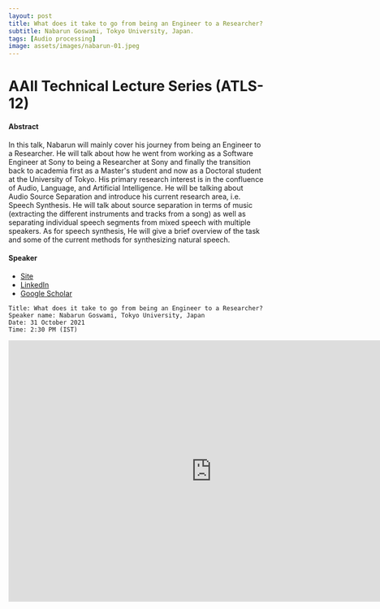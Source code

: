 ```yaml
---
layout: post
title: What does it take to go from being an Engineer to a Researcher?
subtitle: Nabarun Goswami, Tokyo University, Japan.
tags: [Audio processing]
image: assets/images/nabarun-01.jpeg
---
```


# AAII Technical Lecture Series (ATLS-12)

#### Abstract
In this talk, Nabarun will mainly cover his journey from being an Engineer to a Researcher. He will talk about how he went from working as a Software Engineer at Sony to being a Researcher at Sony and finally the transition back to academia first as a Master's student and now as a Doctoral student at the University of Tokyo. His primary research interest is in the confluence of Audio, Language, and Artificial Intelligence. He will be talking about Audio Source Separation and introduce his current research area, i.e. Speech Synthesis.  He will talk about source separation in terms of music (extracting the different instruments and tracks from a song) as well as separating individual speech segments from mixed speech with multiple speakers.  As for speech synthesis, He will give a brief overview of the task and some of the current methods for synthesizing natural speech.

#### Speaker
- [Site](https://naba89.github.io/)
- [LinkedIn](https://www.linkedin.com/in/nabarun-goswami/?originalSubdomain=jp)
- [Google Scholar](https://scholar.google.co.in/citations?user=aAXb4v4AAAAJ&hl=en)

```
Title: What does it take to go from being an Engineer to a Researcher?
Speaker name: Nabarun Goswami, Tokyo University, Japan
Date: 31 October 2021
Time: 2:30 PM (IST)
```

<iframe width="800" height="515" src="https://www.youtube.com/embed/m1Hd3mFnzs8" title="YouTube video player" frameborder="0" allow="accelerometer; autoplay; clipboard-write; encrypted-media; gyroscope; picture-in-picture; web-share" allowfullscreen></iframe>
